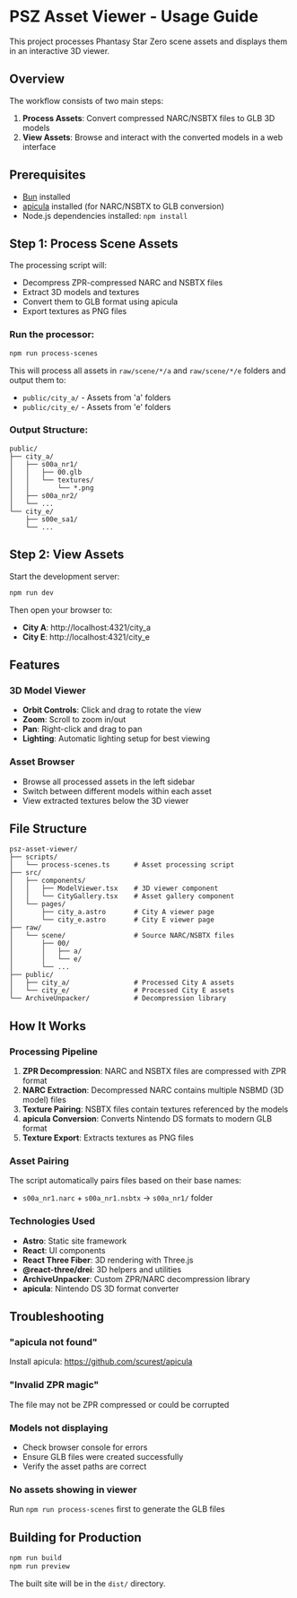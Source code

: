 # PSZ Asset Viewer - Usage Guide

This project processes Phantasy Star Zero scene assets and displays them in an interactive 3D viewer.

## Overview

The workflow consists of two main steps:

1. **Process Assets**: Convert compressed NARC/NSBTX files to GLB 3D models
2. **View Assets**: Browse and interact with the converted models in a web interface

## Prerequisites

- [Bun](https://bun.sh/) installed
- [apicula](https://github.com/scurest/apicula) installed (for NARC/NSBTX to GLB conversion)
- Node.js dependencies installed: `npm install`

## Step 1: Process Scene Assets

The processing script will:
- Decompress ZPR-compressed NARC and NSBTX files
- Extract 3D models and textures
- Convert them to GLB format using apicula
- Export textures as PNG files

### Run the processor:

```bash
npm run process-scenes
```

This will process all assets in `raw/scene/*/a` and `raw/scene/*/e` folders and output them to:
- `public/city_a/` - Assets from 'a' folders
- `public/city_e/` - Assets from 'e' folders

### Output Structure:

```
public/
├── city_a/
│   ├── s00a_nr1/
│   │   ├── 00.glb
│   │   └── textures/
│   │       └── *.png
│   ├── s00a_nr2/
│   └── ...
└── city_e/
    ├── s00e_sa1/
    └── ...
```

## Step 2: View Assets

Start the development server:

```bash
npm run dev
```

Then open your browser to:
- **City A**: http://localhost:4321/city_a
- **City E**: http://localhost:4321/city_e

## Features

### 3D Model Viewer
- **Orbit Controls**: Click and drag to rotate the view
- **Zoom**: Scroll to zoom in/out
- **Pan**: Right-click and drag to pan
- **Lighting**: Automatic lighting setup for best viewing

### Asset Browser
- Browse all processed assets in the left sidebar
- Switch between different models within each asset
- View extracted textures below the 3D viewer

## File Structure

```
psz-asset-viewer/
├── scripts/
│   └── process-scenes.ts      # Asset processing script
├── src/
│   ├── components/
│   │   ├── ModelViewer.tsx    # 3D viewer component
│   │   └── CityGallery.tsx    # Asset gallery component
│   └── pages/
│       ├── city_a.astro       # City A viewer page
│       └── city_e.astro       # City E viewer page
├── raw/
│   └── scene/                 # Source NARC/NSBTX files
│       ├── 00/
│       │   ├── a/
│       │   └── e/
│       └── ...
├── public/
│   ├── city_a/                # Processed City A assets
│   └── city_e/                # Processed City E assets
└── ArchiveUnpacker/           # Decompression library
```

## How It Works

### Processing Pipeline

1. **ZPR Decompression**: NARC and NSBTX files are compressed with ZPR format
2. **NARC Extraction**: Decompressed NARC contains multiple NSBMD (3D model) files
3. **Texture Pairing**: NSBTX files contain textures referenced by the models
4. **apicula Conversion**: Converts Nintendo DS formats to modern GLB format
5. **Texture Export**: Extracts textures as PNG files

### Asset Pairing

The script automatically pairs files based on their base names:
- `s00a_nr1.narc` + `s00a_nr1.nsbtx` → `s00a_nr1/` folder

### Technologies Used

- **Astro**: Static site framework
- **React**: UI components
- **React Three Fiber**: 3D rendering with Three.js
- **@react-three/drei**: 3D helpers and utilities
- **ArchiveUnpacker**: Custom ZPR/NARC decompression library
- **apicula**: Nintendo DS 3D format converter

## Troubleshooting

### "apicula not found"
Install apicula: https://github.com/scurest/apicula

### "Invalid ZPR magic"
The file may not be ZPR compressed or could be corrupted

### Models not displaying
- Check browser console for errors
- Ensure GLB files were created successfully
- Verify the asset paths are correct

### No assets showing in viewer
Run `npm run process-scenes` first to generate the GLB files

## Building for Production

```bash
npm run build
npm run preview
```

The built site will be in the `dist/` directory.
